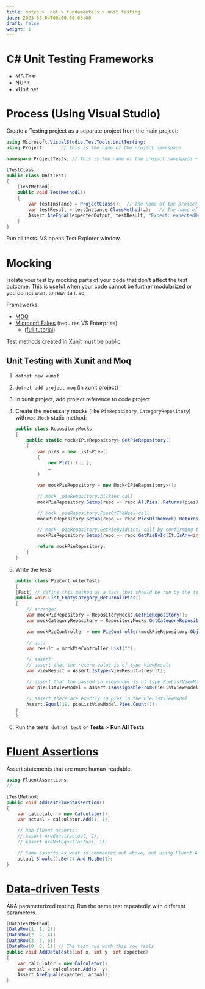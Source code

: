 ```yaml
---
title: notes > .net > fundamentals > unit testing
date: 2023-05-04T00:00:00-06:00
draft: false
weight: 1
---
```


# C# Unit Testing Frameworks
- MS Test
- NUnit
- xUnit.net

# Process (Using Visual Studio)
Create a Testing project as a separate project from the main project:
```cs
using Microsoft.VisualStudio.TestTools.UnitTesting;
using Project;		// This is the name of the project namespace.

namespace ProjectTests;	// This is the name of the project namespace + "Tests".

[TestClass]
public class UnitTest1 
{	
	[TestMethod]
	public void TestMethod1() 
    {
		var testInstance = ProjectClass();	// The name of the project class you are testing.
		var testResult = testInstance.ClassMethod(…);	// The name of the class method you are testing.
		Assert.AreEqual(expectedOutput, testResult, "Expect: expectedOutput\nActual: testResult");
	}
}
```

Run all tests.  VS opens Test Explorer window.

# Mocking
Isolate your test by mocking parts of your code that don't affect the test outcome. This is useful when your code cannot be further modularized or you do not want to rewrite it so.

Frameworks: 
- [MOQ](https://github.com/Moq/moq4/wiki/Quickstart)
- [Microsoft Fakes](https://docs.microsoft.com/en-us/visualstudio/test/isolating-code-under-test-with-microsoft-fakes) (requires VS Enterprise) 
  - ([full tutorial](https://docs.microsoft.com/en-us/visualstudio/test/using-stubs-to-isolate-parts-of-your-application-from-each-other-for-unit-testing))

Test methods created in Xunit must be public.

## Unit Testing with Xunit and Moq
1. `dotnet new xunit`
2. `dotnet add project moq` (in xunit project)
3. In xunit project, add project reference to code project
4. Create the necessary mocks (like `PieRepository`, `CategoryRepository`) with `moq.Mock` static method:
    ```cs
    public class RepositoryMocks 
    {
        public static Mock<IPieRepository> GetPieRepository()
        {
            var pies = new List<Pie>()
            {
                new Pie() { … },
                …
            }

            var mockPieRepository = new Mock<IPieRepository>();

            // Mock _pieRepository.AllPies call
            mockPieRepository.Setup(repo => repo.AllPies).Returns(pies);

            // Mock _pieRepository.PiesOfTheWeek call
            mockPieRepository.Setup(repo => repo.PiesOfTheWeek).Returns(pies.Where(p => p.IsPieOfTheWeek));

            // Mock _pieRepository.GetPieById(int) call by confirming the parameter is an int and returning pies[0]:
            mockPieRepository.Setup(repo => repo.GetPieById(It.IsAny<int>())).Returns(pies[0]);

            return mockPieRepository;
        }
    }
    ```
5. Write the tests
    ```cs
    public class PieControllerTests
    {
    [Fact] // define this method as a fact that should be run by the test runner
    public void List_EmptyCategory_ReturnAllPies()
    {
        // arrange:
        var mockPieRepository = RepositoryMocks.GetPieRepository();
        var mockCategoryRepository = RepositoryMocks.GetCategoryRepository();

        var mockPieController = new PieController(mockPieRepository.Object, mockCategoryRepository.Object);

        // act:
        var result = mockPieController.List("");

        // assert:
        // assert that the return value is of type ViewResult
        var viewResult = Assert.IsType<ViewResult>(result);

        // assert that the passed in viewmodel is of type PieListViewModel
        var pieListViewModel = Assert.IsAssignableFrom<PieListViewModel>(viewResult.ViewData.Model);

        // assert there are exactly 10 pies in the PieListViewModel
        Assert.Equal(10, pieListViewModel.Pies.Count());
    }
    }
    ```

6. Run the tests:  `dotnet test` or **Tests** > **Run All Tests**

# [Fluent Assertions](https://fluentassertions.com/)
Assert statements that are more human-readable.

```cs
using FluentAssertions;
// ...

[TestMethod]
public void AddTestFluentassertion()
{
    var calculator = new Calculator();
    var actual = calculator.Add(1, 1);

    // Non-fluent asserts:
    // Assert.AreEqual(actual, 2);
    // Assert.AreNotEqual(actual, 1);

    // Same asserts as what is commented out above, but using Fluent Assertions
    actual.Should().Be(2).And.NotBe(1);
}
```

# [Data-driven Tests](https://docs.microsoft.com/en-us/visualstudio/test/how-to-create-a-data-driven-unit-test)
AKA parameterized testing. Run the same test repeatedly with different parameters.  
```cs
[DataTestMethod]
[DataRow(1, 1, 2)]
[DataRow(2, 2, 4)]
[DataRow(3, 3, 6)]
[DataRow(0, 0, 1)] // The test run with this row fails
public void AddDataTests(int x, int y, int expected)
{
    var calculator = new Calculator();
    var actual = calculator.Add(x, y);
    Assert.AreEqual(expected, actual);
}
```